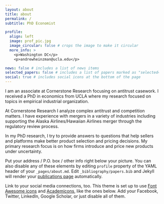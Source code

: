 ```yaml
---
layout: about
title: about
permalink: /
subtitle: PhD Economist

profile:
  align: left
  image: prof_pic.jpg
  image_circular: false # crops the image to make it circular
  more_info: >
    <p>Washington DC</p>
    <p>andrewheinzman@ucla.edu</p>

news: false # includes a list of news items
selected_papers: false # includes a list of papers marked as "selected={true}"
social: true # includes social icons at the bottom of the page
---
```


I am an associate at Cornerstone Research focusing on antitrust casework. I received a PhD in economics from UCLA where my research focused on topics in empirical industrial organization.

At Cornerstone Research I analyze complex antitrust and competition matters. I have experience with mergers in a variety of industries including supporting the Alaska Airlines/Hawaiian Airlines merger through the regulatory review process.

In my PhD research, I try to provide answers to questions that help sellers and platforms make better product selection and pricing decisions. My primary research focus is on how firms introduce and price new products under uncertainty.

Put your address / P.O. box / other info right below your picture. You can also disable any of these elements by editing `profile` property of the YAML header of your `_pages/about.md`. Edit `_bibliography/papers.bib` and Jekyll will render your [publications page](/al-folio/publications/) automatically.

Link to your social media connections, too. This theme is set up to use [Font Awesome icons](https://fontawesome.com/) and [Academicons](https://jpswalsh.github.io/academicons/), like the ones below. Add your Facebook, Twitter, LinkedIn, Google Scholar, or just disable all of them.
